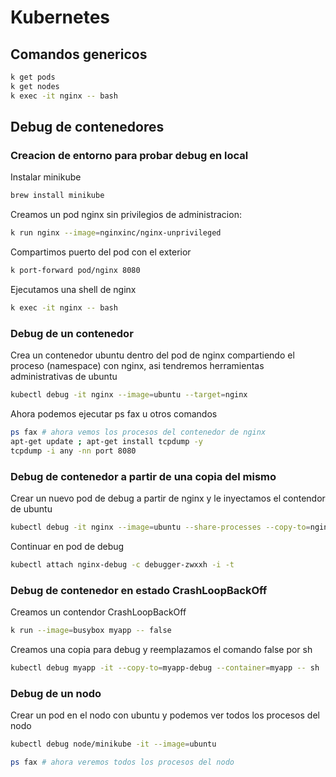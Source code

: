 # Kubernetes

## Comandos genericos

~~~bash
k get pods
k get nodes
k exec -it nginx -- bash
~~~

## Debug de contenedores

### Creacion de entorno para probar debug en local

Instalar minikube

~~~bash
brew install minikube
~~~

Creamos un pod nginx sin privilegios de administracion:

~~~bash
k run nginx --image=nginxinc/nginx-unprivileged
~~~

Compartimos puerto del pod con el exterior

~~~bash
k port-forward pod/nginx 8080
~~~

Ejecutamos una shell de nginx

~~~bash
k exec -it nginx -- bash
~~~

### Debug de un contenedor

Crea un contenedor ubuntu dentro del pod de nginx compartiendo el proceso (namespace) con nginx, asi tendremos herramientas administrativas de ubuntu

~~~bash
kubectl debug -it nginx --image=ubuntu --target=nginx
~~~

Ahora podemos ejecutar ps fax u otros comandos

~~~bash
ps fax # ahora vemos los procesos del contenedor de nginx
apt-get update ; apt-get install tcpdump -y
tcpdump -i any -nn port 8080
~~~

### Debug de contenedor a partir de una copia del mismo

Crear un nuevo pod de debug a partir de nginx y le inyectamos el contendor de ubuntu

~~~bash
kubectl debug -it nginx --image=ubuntu --share-processes --copy-to=nginx-debug
~~~

Continuar en pod de debug

~~~bash
kubectl attach nginx-debug -c debugger-zwxxh -i -t
~~~

### Debug de contenedor en estado CrashLoopBackOff

Creamos un contendor CrashLoopBackOff

~~~bash
k run --image=busybox myapp -- false
~~~

Creamos una copia para debug y reemplazamos el comando false por sh

~~~bash
kubectl debug myapp -it --copy-to=myapp-debug --container=myapp -- sh
~~~

### Debug de un nodo

Crear un pod en el nodo con ubuntu y podemos ver todos los procesos del nodo

~~~bash
kubectl debug node/minikube -it --image=ubuntu
~~~

~~~bash
ps fax # ahora veremos todos los procesos del nodo
~~~
